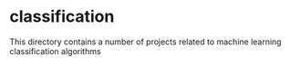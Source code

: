 # classification
This directory contains a number of projects related to machine learning classification algorithms
